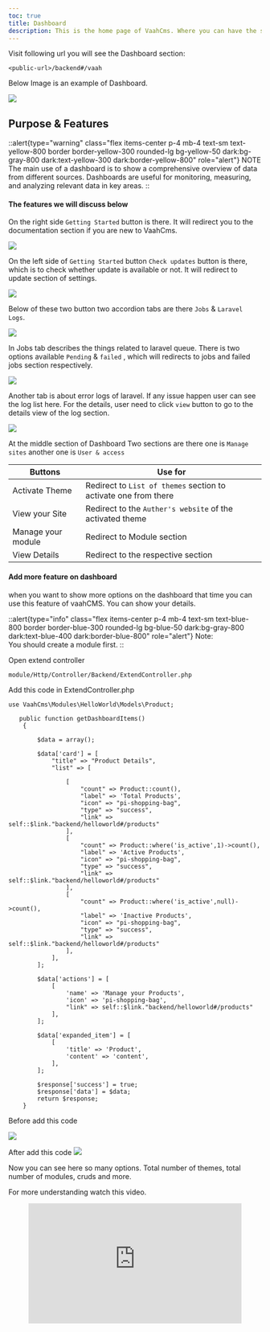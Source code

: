 ```yaml
---
toc: true
title: Dashboard
description: This is the home page of VaahCms. Where you can have the shortcuts of important features. 
---
```


Visit following url you will see the Dashboard section:

```http request
<public-url>/backend#/vaah
```

Below Image is an example of Dashboard.

<img src="/images/2.x-dashboard-1.png">

## Purpose & Features

::alert{type="warning" class="flex items-center p-4 mb-4 text-sm text-yellow-800 border border-yellow-300 rounded-lg bg-yellow-50 dark:bg-gray-800 dark:text-yellow-300 dark:border-yellow-800" role="alert"}
NOTE   
The main use of a dashboard is to show a comprehensive overview of data from different sources. 
Dashboards are useful for monitoring, measuring, and analyzing relevant data in key areas.
::

#### The features we will discuss below

On the right side `Getting Started` button is there. It will redirect you to the documentation section if you are new to VaahCms.

<img src="/images/2.x-dashboard-2.png">

On the left side of `Getting Started` button `Check updates` button is there, which is to check whether update is available or not.
It will redirect to update section of settings.

<img src="/images/2.x-dashboard-3.png">

Below of these two button two accordion tabs are there `Jobs` & `Laravel Logs`.

<img src="/images/2.x-dashboard-4.png">

In Jobs tab describes the things related to laravel queue. There is two options 
available `Pending` & `failed` , which will redirects to jobs and failed jobs section respectively.

<img src="/images/2.x-dashboard-5.png">

Another tab is about error logs of laravel. If any issue happen user can see the log list here.
For the details, user need to click `view` button to go to the details view of the log section.

<img src="/images/2.x-dashboard-6.png">

At the middle section of Dashboard Two sections are there one is `Manage sites`
another one is `User & access`

| Buttons            | Use for         |
| -----------------  | --------------- |
| Activate Theme     | Redirect to `List of themes` section to activate one from there |
| View your Site     | Redirect to the `Auther's website` of the activated theme       |
| Manage your module | Redirect to Module section         |
| View Details       | Redirect to the respective section |


#### Add more feature on dashboard 

when you want to show more options on the dashboard that time you can use this
feature of vaahCMS. You can show your details.


::alert{type="info" class="flex items-center p-4 mb-4 text-sm text-blue-800 border border-blue-300 rounded-lg bg-blue-50 dark:bg-gray-800 dark:text-blue-400 dark:border-blue-800" role="alert"}
Note:   
You should create a module first.
::


Open extend controller

```http request
module/Http/Controller/Backend/ExtendController.php
```
Add this code in ExtendController.php

```shell
use VaahCms\Modules\HelloWorld\Models\Product;

   public function getDashboardItems()
    {

        $data = array();

        $data['card'] = [
            "title" => "Product Details",
            "list" => [

                [
                    "count" => Product::count(),
                    "label" => 'Total Products',
                    "icon" => "pi-shopping-bag",
                    "type" => "success",
                    "link" => self::$link."backend/helloworld#/products"
                ],
                [
                    "count" => Product::where('is_active',1)->count(),
                    "label" => 'Active Products',
                    "icon" => "pi-shopping-bag",
                    "type" => "success",
                    "link" => self::$link."backend/helloworld#/products"
                ],
                [
                    "count" => Product::where('is_active',null)->count(),
                    "label" => 'Inactive Products',
                    "icon" => "pi-shopping-bag",
                    "type" => "success",
                    "link" => self::$link."backend/helloworld#/products"
                ],
            ],
        ];

        $data['actions'] = [
            [
                'name' => 'Manage your Products',
                'icon' => 'pi-shopping-bag',
                "link" => self::$link."backend/helloworld#/products"
            ],
        ];

        $data['expanded_item'] = [
            [
                'title' => 'Product',
                'content' => 'content',
            ],
        ];

        $response['success'] = true;
        $response['data'] = $data;
        return $response;
    }
```

Before add this code

<img src="/images/2.x-dashboard-8.png">


After add this code
<img src="/images/2.x-dashboard-9.png">

Now you can see here so many options. Total number of themes, total number of modules, cruds and more.

For more understanding watch this video.
<figure class="video_container">
<iframe src="https://www.youtube.com/embed/CX7dqgFDjBI?autoplay=1&mute=1" title="How to show more options on the dashboard" autoplay=1 frameborder="0" allowfullscreen="true" style="width: 100%; aspect-ratio: 16/9;"></iframe>
</figure>
